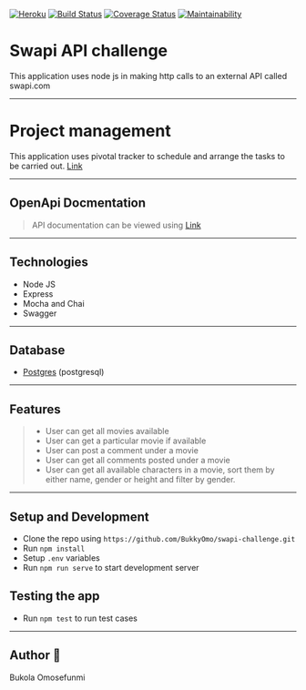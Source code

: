 [![Heroku](https://img.shields.io/badge/Heroku-🚀-green)](https://swapi-application.herokuapp.com/)
[![Build Status](https://travis-ci.org/BukkyOmo/swapi-challenge.svg?branch=develop)](https://travis-ci.org/BukkyOmo/swapi-challenge)
[![Coverage Status](https://coveralls.io/repos/github/BukkyOmo/swapi-challenge/badge.svg?branch=develop)](https://coveralls.io/github/BukkyOmo/swapi-challenge?branch=develop)
[![Maintainability](https://api.codeclimate.com/v1/badges/7c17e2d704e58d072253/maintainability)](https://codeclimate.com/github/BukkyOmo/swapi-challenge/maintainability)

# Swapi API challenge

This application uses node js in making http calls to an external API called swapi.com

---

# Project management

This application uses pivotal tracker to schedule and arrange the tasks to be carried out. [Link](https://www.pivotaltracker.com/n/projects/2408531)

---

## OpenApi Docmentation

> API documentation can be viewed using [Link]()

---

## Technologies

- Node JS
- Express
- Mocha and Chai
- Swagger

---

## Database

- [Postgres](https://www.postgresql.org/) (postgresql)

---

## Features

> - User can get all movies available
> - User can get a particular movie if available
> - User can post a comment under a movie
> - User can get all comments posted under a movie
> - User can get all available characters in a movie, sort them by either name, gender or height and filter by gender.

---

## Setup and Development

- Clone the repo using `https://github.com/BukkyOmo/swapi-challenge.git`
- Run `npm install`
- Setup `.env` variables
- Run `npm run serve` to start development server

## Testing the app

- Run `npm test` to run test cases

---

## Author 🚀

Bukola Omosefunmi
